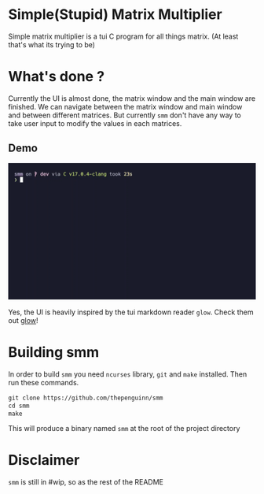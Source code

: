 # Simple(Stupid) Matrix Multiplier

Simple matrix multiplier is a tui C program for all things matrix.
(At least that's what its trying to be)

# What's done ?

Currently the UI is almost done, the matrix window and the main window are
finished. We can navigate between the matrix window and main window and between
different matrices. But currently `smm` don't have any way to take user input to
modify the values in each matrices.

## Demo

![](./demo/demo.gif)

Yes, the UI is heavily inspired by the tui markdown reader `glow`.
Check them out [glow](https://github.com/charmbracelet/glow)!

# Building smm

In order to build `smm` you need `ncurses` library, `git` and `make`
installed. Then run these commands.

```
git clone https://github.com/thepenguinn/smm
cd smm
make
```

This will produce a binary named `smm` at the root of the project directory

# Disclaimer

`smm` is still in #wip, so as the rest of the README
